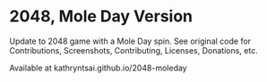 # 2048, Mole Day Version
Update to 2048 game with a Mole Day spin.  See original code for Contributions, Screenshots, Contributing, Licenses, Donations, etc.

Available at kathryntsai.github.io/2048-moleday